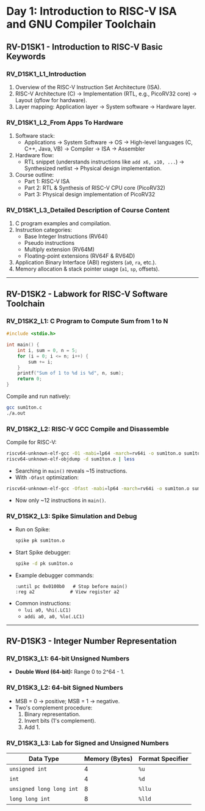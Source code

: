 # Day 1: Introduction to RISC-V ISA and GNU Compiler Toolchain

## RV-D1SK1 - Introduction to RISC-V Basic Keywords

### RV_D1SK1_L1_Introduction
1. Overview of the RISC-V Instruction Set Architecture (ISA).
2. RISC-V Architecture (C) → Implementation (RTL, e.g., PicoRV32 core) → Layout (qflow for hardware).
3. Layer mapping: Application layer → System software → Hardware layer.

### RV_D1SK1_L2_From Apps To Hardware
1. Software stack:  
   - Applications → System Software → OS → High-level languages (C, C++, Java, VB) → Compiler → ISA → Assembler  
2. Hardware flow:  
   - RTL snippet (understands instructions like `add x6, x10, ...`) → Synthesized netlist → Physical design implementation.  
3. Course outline:  
   - Part 1: RISC-V ISA  
   - Part 2: RTL & Synthesis of RISC-V CPU core (PicoRV32)  
   - Part 3: Physical design implementation of PicoRV32  

### RV_D1SK1_L3_Detailed Description of Course Content
1. C program examples and compilation.  
2. Instruction categories:  
   - Base Integer Instructions (RV64I)  
   - Pseudo instructions  
   - Multiply extension (RV64M)  
   - Floating-point extensions (RV64F & RV64D)  
3. Application Binary Interface (ABI) registers (`a0`, `ra`, etc.).  
4. Memory allocation & stack pointer usage (`a1`, `sp`, offsets).

---

## RV-D1SK2 - Labwork for RISC-V Software Toolchain

### RV_D1SK2_L1: C Program to Compute Sum from 1 to N
```c
#include <stdio.h>

int main() {
    int i, sum = 0, n = 5;
    for (i = 0; i <= n; i++) {
        sum += i;
    }
    printf("Sum of 1 to %d is %d", n, sum);
    return 0;
}
```

Compile and run natively:
```bash
gcc sum1ton.c
./a.out
```

### RV_D1SK2_L2: RISC-V GCC Compile and Disassemble
Compile for RISC-V:
```bash
riscv64-unknown-elf-gcc -O1 -mabi=lp64 -march=rv64i -o sum1ton.o sum1ton.c
riscv64-unknown-elf-objdump -d sum1ton.o | less
```
- Searching in `main()` reveals ~15 instructions.
- With `-Ofast` optimization:
```bash
riscv64-unknown-elf-gcc -Ofast -mabi=lp64 -march=rv64i -o sum1ton.o sum1ton.c
```
- Now only ~12 instructions in `main()`.

### RV_D1SK2_L3: Spike Simulation and Debug
- Run on Spike:
  ```bash
  spike pk sum1ton.o
  ```
- Start Spike debugger:
  ```bash
  spike -d pk sum1ton.o
  ```
- Example debugger commands:
  ```
  :until pc 0x0100b0   # Stop before main()
  :reg a2             # View register a2
  ```
- Common instructions:
  - `lui a0, %hi(.LC1)`
  - `addi a0, a0, %lo(.LC1)`

---

## RV-D1SK3 - Integer Number Representation

### RV_D1SK3_L1: 64-bit Unsigned Numbers
- **Double Word (64-bit):** Range 0 to 2^64 - 1.

### RV_D1SK3_L2: 64-bit Signed Numbers
- MSB = 0 → positive; MSB = 1 → negative.
- Two's complement procedure:
  1. Binary representation.
  2. Invert bits (1's complement).
  3. Add 1.

### RV_D1SK3_L3: Lab for Signed and Unsigned Numbers

| Data Type                | Memory (Bytes) | Format Specifier |
|--------------------------|----------------|------------------|
| `unsigned int`           | 4              | `%u`             |
| `int`                    | 4              | `%d`             |
| `unsigned long long int` | 8              | `%llu`           |
| `long long int`          | 8              | `%lld`           |
